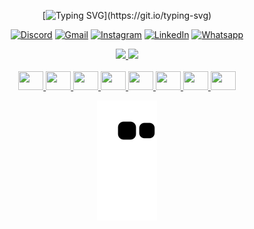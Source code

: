 <div align="center">

[![Typing SVG](https://readme-typing-svg.demolab.com?font=Fira+Code&duration=2000&pause=1500&color=F1F722&center=true&vCenter=true&width=435&lines=Oi%2C+me+chamo+Breno+Souza;Graduado+em+Sistemas+de+informa%C3%A7%C3%A3o;E+aqui+armazeno+meus+projetos.)](https://git.io/typing-svg)

</div>

<div align="center">
  
[![Discord](https://img.shields.io/badge/Discord-7289DA?style=for-the-badge&logo=discord&logoColor=white)](https://discord.gg/ftrkQWhc3D)
[![Gmail](https://img.shields.io/badge/Gmail-D14836?style=for-the-badge&logo=gmail&logoColor=white)](https://gmail.com)
[![Instagram](https://img.shields.io/badge/Instagram-E4405F?style=for-the-badge&logo=instagram&logoColor=white)](https://www.instagram.com/souzzbreno/)
[![LinkedIn](https://img.shields.io/badge/LinkedIn-0077B5?style=for-the-badge&logo=linkedin&logoColor=white)](https://www.linkedin.com/in/breno-souza-8a25a9191/)
[![Whatsapp](https://img.shields.io/badge/WhatsApp-25D366?style=for-the-badge&logo=whatsapp&logoColor=white)](https://wa.me/+557791746135)

</div>

<div align="center">
  <a href="https://github.com/souzzbreno">
  <img height="180em" src="https://github-readme-stats.vercel.app/api?username=jezdez&show_icons=true&theme=great-gatsby&include_all_commits=true&count_private=true"/>
  <img height="180em" src="https://github-readme-stats.vercel.app/api/top-langs/?username=jezdez&layout=compact&langs_count=7&theme=great-gatsby"/>
</div>
  
<div style="display: inline_block" align="center"><br>
  
  <img height="30" width="40" src="https://upload.wikimedia.org/wikipedia/commons/3/34/Microsoft_Office_Excel_%282019%E2%80%93present%29.svg" />
  <img height="30" width="40" src="https://cdn.jsdelivr.net/gh/devicons/devicon/icons/css3/css3-original.svg" />                   
  <img height="30" width="40" src="https://cdn.jsdelivr.net/gh/devicons/devicon/icons/html5/html5-original.svg" />        
  <img height="30" width="40" src="https://cdn.jsdelivr.net/gh/devicons/devicon/icons/javascript/javascript-original.svg" />        
  <img height="30" width="40" src="https://cdn.jsdelivr.net/gh/devicons/devicon/icons/mysql/mysql-original-wordmark.svg" />
  <img height="30" width="40" src="https://cdn.jsdelivr.net/gh/devicons/devicon/icons/python/python-original.svg" />
  <img height="30" width="40" src="https://cdn.jsdelivr.net/gh/devicons/devicon/icons/r/r-original.svg" />  
  <img height="30" width="40" src="https://cdn.jsdelivr.net/gh/devicons/devicon/icons/ruby/ruby-original.svg" />
  
  ![Snake animation](https://github.com/rafaballerini/rafaballerini/blob/output/github-contribution-grid-snake.svg)
  
</div>
